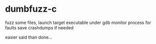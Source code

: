 dumbfuzz-c
==========

fuzz some files,
launch target executable under gdb
monitor process for faults
save crashdumps if needed

easier said than done...
